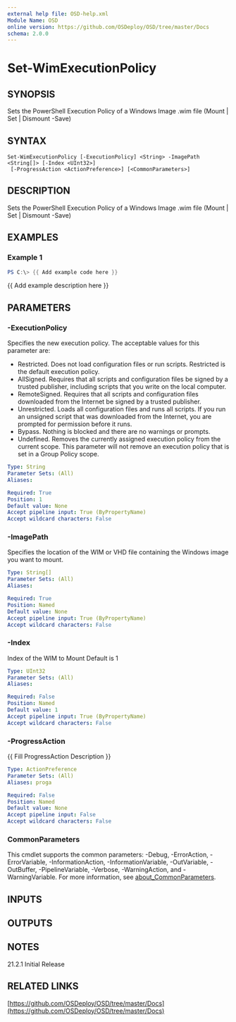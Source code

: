 ```yaml
---
external help file: OSD-help.xml
Module Name: OSD
online version: https://github.com/OSDeploy/OSD/tree/master/Docs
schema: 2.0.0
---
```


# Set-WimExecutionPolicy

## SYNOPSIS
Sets the PowerShell Execution Policy of a Windows Image .wim file (Mount | Set | Dismount -Save)

## SYNTAX

```
Set-WimExecutionPolicy [-ExecutionPolicy] <String> -ImagePath <String[]> [-Index <UInt32>]
 [-ProgressAction <ActionPreference>] [<CommonParameters>]
```

## DESCRIPTION
Sets the PowerShell Execution Policy of a Windows Image .wim file (Mount | Set | Dismount -Save)

## EXAMPLES

### Example 1
```powershell
PS C:\> {{ Add example code here }}
```

{{ Add example description here }}

## PARAMETERS

### -ExecutionPolicy
Specifies the new execution policy.
The acceptable values for this parameter are:
- Restricted.
Does not load configuration files or run scripts.
Restricted is the default execution policy.
- AllSigned.
Requires that all scripts and configuration files be signed by a trusted publisher, including scripts that you write on the local computer.
- RemoteSigned.
Requires that all scripts and configuration files downloaded from the Internet be signed by a trusted publisher.
- Unrestricted.
Loads all configuration files and runs all scripts.
If you run an unsigned script that was downloaded from the Internet, you are prompted for permission before it runs.
- Bypass.
Nothing is blocked and there are no warnings or prompts.
- Undefined.
Removes the currently assigned execution policy from the current scope.
This parameter will not remove an execution policy that is set in a Group Policy scope.

```yaml
Type: String
Parameter Sets: (All)
Aliases:

Required: True
Position: 1
Default value: None
Accept pipeline input: True (ByPropertyName)
Accept wildcard characters: False
```

### -ImagePath
Specifies the location of the WIM or VHD file containing the Windows image you want to mount.

```yaml
Type: String[]
Parameter Sets: (All)
Aliases:

Required: True
Position: Named
Default value: None
Accept pipeline input: True (ByPropertyName)
Accept wildcard characters: False
```

### -Index
Index of the WIM to Mount
Default is 1

```yaml
Type: UInt32
Parameter Sets: (All)
Aliases:

Required: False
Position: Named
Default value: 1
Accept pipeline input: True (ByPropertyName)
Accept wildcard characters: False
```

### -ProgressAction
{{ Fill ProgressAction Description }}

```yaml
Type: ActionPreference
Parameter Sets: (All)
Aliases: proga

Required: False
Position: Named
Default value: None
Accept pipeline input: False
Accept wildcard characters: False
```

### CommonParameters
This cmdlet supports the common parameters: -Debug, -ErrorAction, -ErrorVariable, -InformationAction, -InformationVariable, -OutVariable, -OutBuffer, -PipelineVariable, -Verbose, -WarningAction, and -WarningVariable. For more information, see [about_CommonParameters](http://go.microsoft.com/fwlink/?LinkID=113216).

## INPUTS

## OUTPUTS

## NOTES
21.2.1  Initial Release

## RELATED LINKS

[https://github.com/OSDeploy/OSD/tree/master/Docs](https://github.com/OSDeploy/OSD/tree/master/Docs)

